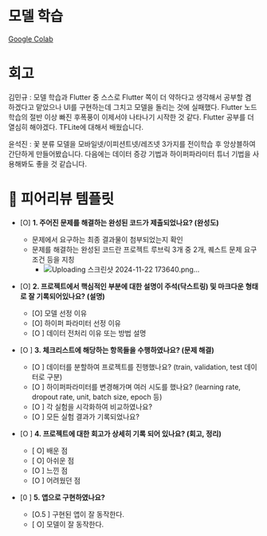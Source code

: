 # 모델 학습
[Google Colab](https://colab.research.google.com/drive/1fH3SjuTfOpYmXWn-Cx_fAzNLgC5l89mz?usp=sharing)

# 회고
김민규 : 모델 학습과 Flutter 중 스스로 Flutter 쪽이 더 약하다고 생각해서 공부할 겸 하겠다고 맡았으나 UI를 구현하는데 그치고 모델을 돌리는 것에 실패했다. Flutter 노드 학습의 절반 이상 빠진 후폭풍이 이제서야 나타나기 시작한 것 같다. Flutter 공부를 더 열심히 해야겠다. TFLite에 대해서 배웠습니다.

윤석진 : 꽃 분류 모델을 모바일넷/이피션트넷/레즈넷 3가지를 전이학습 후 앙상블하여 간단하게 만들어봤습니다. 다음에는 데이터 증강 기법과 하이퍼파라미터 튜너 기법을 사용해봐도 좋을 것 같습니다.

# 🤔 피어리뷰 템플릿

- [O]  **1. 주어진 문제를 해결하는 완성된 코드가 제출되었나요? (완성도)**
    - 문제에서 요구하는 최종 결과물이 첨부되었는지 확인
    - 문제를 해결하는 완성된 코드란 프로젝트 루브릭 3개 중 2개, 
    퀘스트 문제 요구조건 등을 지칭
        - ![Uploading 스크린샷 2024-11-22 173640.png…]()


- [O]  **2. 프로젝트에서 핵심적인 부분에 대한 설명이 주석(닥스트링) 및 마크다운 형태로 잘 기록되어있나요? (설명)**
    - [O]  모델 선정 이유
    - [O]  하이퍼 파라미터 선정 이유
    - [O ]  데이터 전처리 이유 또는 방법 설명

- [O ]  **3. 체크리스트에 해당하는 항목들을 수행하였나요? (문제 해결)**
    - [O ]  데이터를 분할하여 프로젝트를 진행했나요? (train, validation, test 데이터로 구분)
    - [O ]  하이퍼파라미터를 변경해가며 여러 시도를 했나요? (learning rate, dropout rate, unit, batch size, epoch 등)
    - [O ]  각 실험을 시각화하여 비교하였나요?
    - [O ]  모든 실험 결과가 기록되었나요?

- [O ]  **4. 프로젝트에 대한 회고가 상세히 기록 되어 있나요? (회고, 정리)**
    - [ O]  배운 점
    - [ O]  아쉬운 점
    - [O ]  느낀 점
    - [O ]  어려웠던 점

- [0 ]  **5.  앱으로 구현하였나요?**
    - [O.5 ]  구현된 앱이 잘 동작한다.
    - [ O]  모델이 잘 동작한다.
